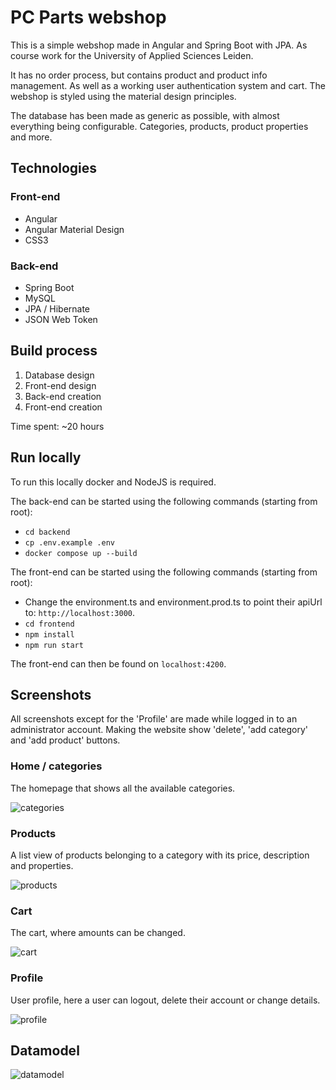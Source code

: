 # PC Parts webshop
This is a simple webshop made in Angular and Spring Boot with JPA. As course work for the University of Applied Sciences Leiden.

It has no order process, but contains product and product info management. As well as a working user authentication system and cart.
The webshop is styled using the material design principles.

The database has been made as generic as possible, with almost everything being configurable.
Categories, products, product properties and more.

## Technologies
### Front-end
- Angular
- Angular Material Design
- CSS3

### Back-end
- Spring Boot
- MySQL
- JPA / Hibernate
- JSON Web Token

## Build process
1. Database design
2. Front-end design
3. Back-end creation
4. Front-end creation

Time spent: ~20 hours

## Run locally
To run this locally docker and NodeJS is required.

The back-end can be started using the following commands (starting from root):
- `cd backend`
- `cp .env.example .env`
- `docker compose up --build`

The front-end can be started using the following commands (starting from root):
- Change the environment.ts and environment.prod.ts to point their apiUrl to: `http://localhost:3000`.
- `cd frontend`
- `npm install`
- `npm run start`

The front-end can then be found on `localhost:4200`.

## Screenshots
All screenshots except for the 'Profile' are made while logged in to an administrator account. Making the website show 'delete', 'add category' and 'add product' buttons.

### Home / categories
The homepage that shows all the available categories.

![categories](https://user-images.githubusercontent.com/20154900/169577519-a6594207-3039-487d-bdf1-17617cca6be1.png)

### Products
A list view of products belonging to a category with its price, description and properties.

![products](https://user-images.githubusercontent.com/20154900/169577695-61ed3d71-a5ee-476c-aac1-9966fcb343c5.png)

### Cart
The cart, where amounts can be changed.

![cart](https://user-images.githubusercontent.com/20154900/169577715-4db5048a-beea-492d-8238-e55091aef480.png)

### Profile
User profile, here a user can logout, delete their account or change details.

![profile](https://user-images.githubusercontent.com/20154900/169577780-fb85286d-7153-4587-be8d-318c83acc01b.png)

## Datamodel
![datamodel](https://user-images.githubusercontent.com/20154900/169577852-f512c6a6-8305-46d4-9ed1-0f408e6a8c83.png)


